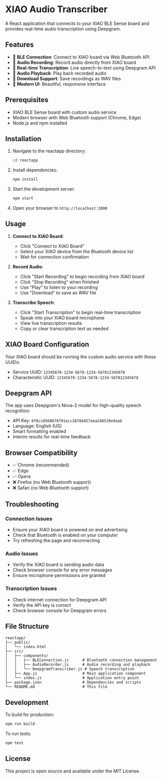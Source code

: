 # XIAO Audio Transcriber

A React application that connects to your XIAO BLE Sense board and provides real-time audio transcription using Deepgram.

## Features

- 🔗 **BLE Connection**: Connect to XIAO board via Web Bluetooth API
- 🎤 **Audio Recording**: Record audio directly from XIAO board
- 🎯 **Real-time Transcription**: Live speech-to-text using Deepgram API
- 🎵 **Audio Playback**: Play back recorded audio
- 💾 **Download Support**: Save recordings as WAV files
- 📱 **Modern UI**: Beautiful, responsive interface

## Prerequisites

- XIAO BLE Sense board with custom audio service
- Modern browser with Web Bluetooth support (Chrome, Edge)
- Node.js and npm installed

## Installation

1. Navigate to the reactapp directory:
   ```bash
   cd reactapp
   ```

2. Install dependencies:
   ```bash
   npm install
   ```

3. Start the development server:
   ```bash
   npm start
   ```

4. Open your browser to `http://localhost:3000`

## Usage

1. **Connect to XIAO Board**:
   - Click "Connect to XIAO Board"
   - Select your XIAO device from the Bluetooth device list
   - Wait for connection confirmation

2. **Record Audio**:
   - Click "Start Recording" to begin recording from XIAO board
   - Click "Stop Recording" when finished
   - Use "Play" to listen to your recording
   - Use "Download" to save as WAV file

3. **Transcribe Speech**:
   - Click "Start Transcription" to begin real-time transcription
   - Speak into your XIAO board microphone
   - View live transcription results
   - Copy or clear transcription text as needed

## XIAO Board Configuration

Your XIAO board should be running the custom audio service with these UUIDs:
- Service UUID: `12345678-1234-5678-1234-567812345678`
- Characteristic UUID: `12345679-1234-5678-1234-567812345678`

## Deepgram API

The app uses Deepgram's Nova-2 model for high-quality speech recognition:
- API Key: `6f8cc0568676f91acc28784457aea240539e9aab`
- Language: English (US)
- Smart formatting enabled
- Interim results for real-time feedback

## Browser Compatibility

- ✅ Chrome (recommended)
- ✅ Edge
- ✅ Opera
- ❌ Firefox (no Web Bluetooth support)
- ❌ Safari (no Web Bluetooth support)

## Troubleshooting

### Connection Issues
- Ensure your XIAO board is powered on and advertising
- Check that Bluetooth is enabled on your computer
- Try refreshing the page and reconnecting

### Audio Issues
- Verify the XIAO board is sending audio data
- Check browser console for any error messages
- Ensure microphone permissions are granted

### Transcription Issues
- Check internet connection for Deepgram API
- Verify the API key is correct
- Check browser console for Deepgram errors

## File Structure

```
reactapp/
├── public/
│   └── index.html
├── src/
│   ├── components/
│   │   ├── BLEConnection.js      # Bluetooth connection management
│   │   ├── AudioRecorder.js      # Audio recording and playback
│   │   └── DeepgramTranscriber.js # Speech transcription
│   ├── App.js                    # Main application component
│   └── index.js                  # Application entry point
├── package.json                  # Dependencies and scripts
└── README.md                     # This file
```

## Development

To build for production:
```bash
npm run build
```

To run tests:
```bash
npm test
```

## License

This project is open source and available under the MIT License.
